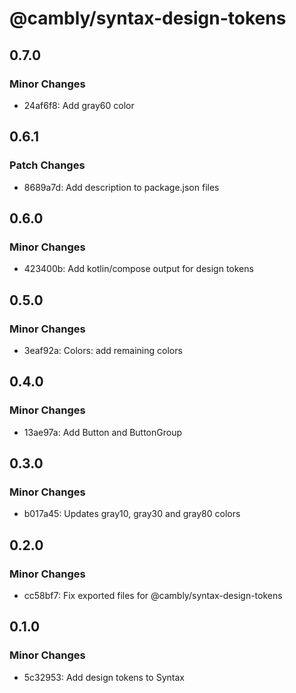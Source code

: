 # @cambly/syntax-design-tokens

## 0.7.0

### Minor Changes

- 24af6f8: Add gray60 color

## 0.6.1

### Patch Changes

- 8689a7d: Add description to package.json files

## 0.6.0

### Minor Changes

- 423400b: Add kotlin/compose output for design tokens

## 0.5.0

### Minor Changes

- 3eaf92a: Colors: add remaining colors

## 0.4.0

### Minor Changes

- 13ae97a: Add Button and ButtonGroup

## 0.3.0

### Minor Changes

- b017a45: Updates gray10, gray30 and gray80 colors

## 0.2.0

### Minor Changes

- cc58bf7: Fix exported files for @cambly/syntax-design-tokens

## 0.1.0

### Minor Changes

- 5c32953: Add design tokens to Syntax
